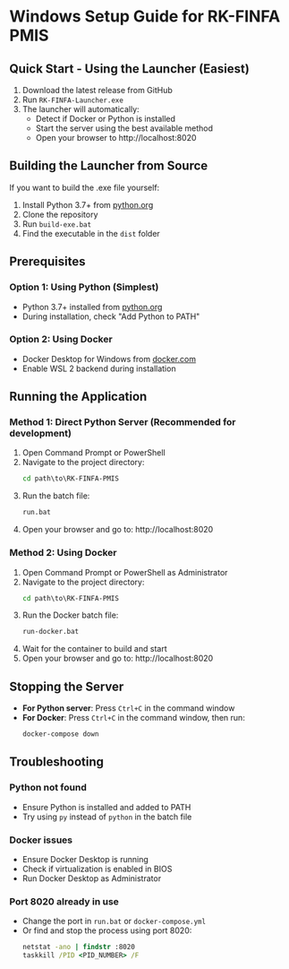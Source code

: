 # Windows Setup Guide for RK-FINFA PMIS

## Quick Start - Using the Launcher (Easiest)

1. Download the latest release from GitHub
2. Run `RK-FINFA-Launcher.exe`
3. The launcher will automatically:
   - Detect if Docker or Python is installed
   - Start the server using the best available method
   - Open your browser to http://localhost:8020

## Building the Launcher from Source

If you want to build the .exe file yourself:

1. Install Python 3.7+ from [python.org](https://www.python.org/downloads/)
2. Clone the repository
3. Run `build-exe.bat`
4. Find the executable in the `dist` folder

## Prerequisites

### Option 1: Using Python (Simplest)
- Python 3.7+ installed from [python.org](https://www.python.org/downloads/)
- During installation, check "Add Python to PATH"

### Option 2: Using Docker
- Docker Desktop for Windows from [docker.com](https://www.docker.com/products/docker-desktop/)
- Enable WSL 2 backend during installation

## Running the Application

### Method 1: Direct Python Server (Recommended for development)

1. Open Command Prompt or PowerShell
2. Navigate to the project directory:
   ```cmd
   cd path\to\RK-FINFA-PMIS
   ```
3. Run the batch file:
   ```cmd
   run.bat
   ```
4. Open your browser and go to: http://localhost:8020

### Method 2: Using Docker

1. Open Command Prompt or PowerShell as Administrator
2. Navigate to the project directory:
   ```cmd
   cd path\to\RK-FINFA-PMIS
   ```
3. Run the Docker batch file:
   ```cmd
   run-docker.bat
   ```
4. Wait for the container to build and start
5. Open your browser and go to: http://localhost:8020

## Stopping the Server

- **For Python server**: Press `Ctrl+C` in the command window
- **For Docker**: Press `Ctrl+C` in the command window, then run:
  ```cmd
  docker-compose down
  ```

## Troubleshooting

### Python not found
- Ensure Python is installed and added to PATH
- Try using `py` instead of `python` in the batch file

### Docker issues
- Ensure Docker Desktop is running
- Check if virtualization is enabled in BIOS
- Run Docker Desktop as Administrator

### Port 8020 already in use
- Change the port in `run.bat` or `docker-compose.yml`
- Or find and stop the process using port 8020:
  ```cmd
  netstat -ano | findstr :8020
  taskkill /PID <PID_NUMBER> /F
  ```